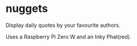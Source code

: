 # nuggets

Display daily quotes by your favourite authors.

Uses a Raspberry Pi Zero W and an Inky Phat(red).
